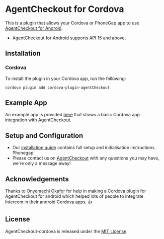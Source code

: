 
# AgentCheckout for Cordova

This is a plugin that allows your Cordova or PhoneGap app to use [AgentCheckout for Android](https://github.com/intercom/intercom-android).

* AgentCheckout for Android supports API 15 and above.

## Installation

### Cordova

To install the plugin in your Cordova app, run the following:
```script
cordova plugin add cordova-plugin-agentCheckout
```

## Example App

An example app is provided [here](https://github.com/rayjadore/cordova-agentCheckout/tree/master/Example) that shows a basic Cordova app integration with AgentCheckout.

## Setup and Configuration

* Our [installation guide](https://developer.shoptopup.com/docs//cordova-phonegap-installation) contains full setup and initialisation instructions.
Phonegap.
* Please contact us on [AgentCheckout](https://www.tradedepot.co/) with any questions you may have, we're only a message away!

## Acknowledgements

Thanks to [Onyemachi Okafor](https://github.com/peerwaya) for help in making a Cordova plugin for AgentCheckout for android which helped lots of people to integrate Intercom in their android Cordova apps. 👍

## License

AgentCheckout-cordova is released under the [MIT License](http://www.opensource.org/licenses/MIT).
